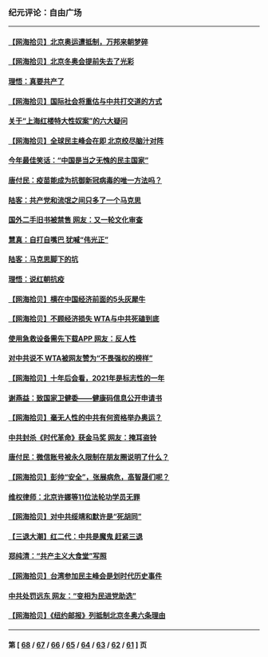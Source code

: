 ### 纪元评论：自由广场
---
#### [【网海拾贝】北京奥运遭抵制，万邦来朝梦碎](../../pages/nsc993/n13426682.md) 
#### [【网海拾贝】北京冬奥会提前失去了光彩](../../pages/nsc993/n13423999.md) 
#### [理悟：真要共产了](../../pages/nsc993/n13423754.md) 
#### [【网海拾贝】国际社会将重估与中共打交道的方式](../../pages/nsc993/n13421686.md) 
#### [关于“上海红楼特大性奴案”的六大疑问](../../pages/nsc993/n13421580.md) 
#### [【网海拾贝】全球民主峰会在即 北京绞尽脑汁对阵](../../pages/nsc993/n13419619.md) 
#### [今年最佳笑话：“中国是当之无愧的民主国家”](../../pages/nsc993/n13419495.md) 
#### [唐付民：疫苗能成为抗御新冠病毒的唯一方法吗？](../../pages/nsc993/n13417801.md) 
#### [陆客：共产党和流氓之间只多了一个马克思](../../pages/nsc993/n13417909.md) 
#### [国外二手旧书被禁售 网友：又一轮文化审查](../../pages/nsc993/n13417659.md) 
#### [慧真：自打自嘴巴 犹喊“伟光正”](../../pages/nsc993/n13417740.md) 
#### [陆客：马克思脚下的坑](../../pages/nsc993/n13417622.md) 
#### [理悟：说红朝抗疫](../../pages/nsc993/n13417526.md) 
#### [【网海拾贝】横在中国经济前面的5头灰犀牛](../../pages/nsc993/n13412227.md) 
#### [【网海拾贝】不顾经济损失 WTA与中共死磕到底](../../pages/nsc993/n13415796.md) 
#### [使用急救设备需先下载APP 网友：反人性](../../pages/nsc993/n13415784.md) 
#### [对中共说不 WTA被网友赞为“不畏强权的榜样”](../../pages/nsc993/n13415530.md) 
#### [【网海拾贝】十年后会看，2021年是标志性的一年](../../pages/nsc993/n13409954.md) 
#### [谢燕益：致国家卫健委——健康码信息公开申请书](../../pages/nsc993/n13408298.md) 
#### [【网海拾贝】毫无人性的中共有何资格举办奥运？](../../pages/nsc993/n13407661.md) 
#### [中共封杀《时代革命》获金马奖 网友：掩耳盗铃](../../pages/nsc993/n13407613.md) 
#### [唐付民：微信账号被永久限制在朋友圈说明了什么？](../../pages/nsc993/n13406949.md) 
#### [【网海拾贝】彭帅“安全”，张展病危，高智晟们呢？](../../pages/nsc993/n13405587.md) 
#### [维权律师：北京许娜等11位法轮功学员无罪](../../pages/nsc993/n13405419.md) 
#### [【网海拾贝】对中共绥靖和默许是“死胡同”](../../pages/nsc993/n13403727.md) 
#### [【三退大潮】红二代：中共是魔鬼 赶紧三退](../../pages/nsc993/n13403593.md) 
#### [郑纯清：“共产主义大食堂”写照](../../pages/nsc993/n13403590.md) 
#### [【网海拾贝】台湾参加民主峰会是划时代历史事件](../../pages/nsc993/n13401831.md) 
#### [中共处罚远东 网友：“变相为民进党助选”](../../pages/nsc993/n13401101.md) 
#### [【网海拾贝】《纽约邮报》列抵制北京冬奥六条理由](../../pages/nsc993/n13399807.md) 

---
#### 第 [ [68](./68.md) / [67](./67.md) / [66](./66.md) / [65](./65.md) / [64](./64.md) / [63](./63.md) / [62](./62.md) / [61](./61.md) ] 页
